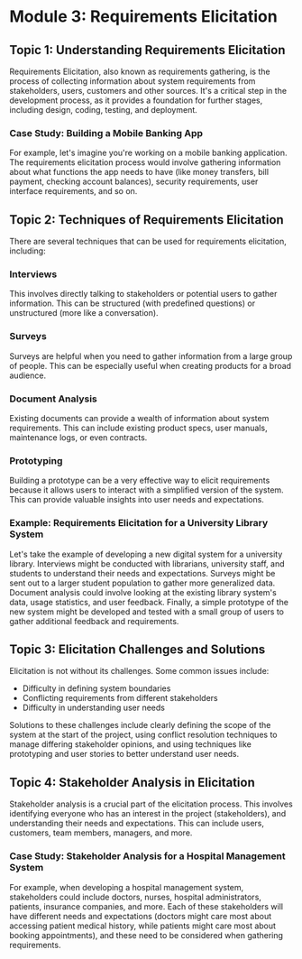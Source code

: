 # Module 3: Requirements Elicitation

## Topic 1: Understanding Requirements Elicitation
Requirements Elicitation, also known as requirements gathering, is the process of collecting information about system requirements from stakeholders, users, customers and other sources. It's a critical step in the development process, as it provides a foundation for further stages, including design, coding, testing, and deployment.

### Case Study: Building a Mobile Banking App
For example, let's imagine you're working on a mobile banking application. The requirements elicitation process would involve gathering information about what functions the app needs to have (like money transfers, bill payment, checking account balances), security requirements, user interface requirements, and so on.

## Topic 2: Techniques of Requirements Elicitation
There are several techniques that can be used for requirements elicitation, including:

### Interviews
This involves directly talking to stakeholders or potential users to gather information. This can be structured (with predefined questions) or unstructured (more like a conversation).

### Surveys
Surveys are helpful when you need to gather information from a large group of people. This can be especially useful when creating products for a broad audience.

### Document Analysis
Existing documents can provide a wealth of information about system requirements. This can include existing product specs, user manuals, maintenance logs, or even contracts.

### Prototyping
Building a prototype can be a very effective way to elicit requirements because it allows users to interact with a simplified version of the system. This can provide valuable insights into user needs and expectations.

### Example: Requirements Elicitation for a University Library System
Let's take the example of developing a new digital system for a university library. Interviews might be conducted with librarians, university staff, and students to understand their needs and expectations. Surveys might be sent out to a larger student population to gather more generalized data. Document analysis could involve looking at the existing library system's data, usage statistics, and user feedback. Finally, a simple prototype of the new system might be developed and tested with a small group of users to gather additional feedback and requirements.

## Topic 3: Elicitation Challenges and Solutions
Elicitation is not without its challenges. Some common issues include:
* Difficulty in defining system boundaries
* Conflicting requirements from different stakeholders
* Difficulty in understanding user needs

Solutions to these challenges include clearly defining the scope of the system at the start of the project, using conflict resolution techniques to manage differing stakeholder opinions, and using techniques like prototyping and user stories to better understand user needs.

## Topic 4: Stakeholder Analysis in Elicitation
Stakeholder analysis is a crucial part of the elicitation process. This involves identifying everyone who has an interest in the project (stakeholders), and understanding their needs and expectations. This can include users, customers, team members, managers, and more.

### Case Study: Stakeholder Analysis for a Hospital Management System
For example, when developing a hospital management system, stakeholders could include doctors, nurses, hospital administrators, patients, insurance companies, and more. Each of these stakeholders will have different needs and expectations (doctors might care most about accessing patient medical history, while patients might care most about booking appointments), and these need to be considered when gathering requirements.

